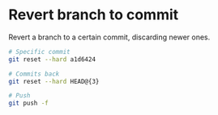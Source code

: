 # Revert branch to commit

Revert a branch to a certain commit, discarding newer ones.

```bash
# Specific commit
git reset --hard a1d6424

# Commits back
git reset --hard HEAD@{3}
```

```bash
# Push
git push -f
```
